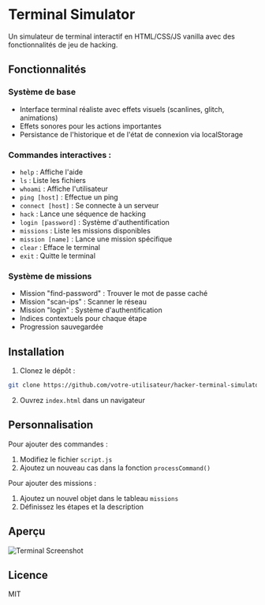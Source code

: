 # Terminal Simulator

Un simulateur de terminal interactif en HTML/CSS/JS vanilla avec des fonctionnalités de jeu de hacking.

## Fonctionnalités

### Système de base
- Interface terminal réaliste avec effets visuels (scanlines, glitch, animations)
- Effets sonores pour les actions importantes
- Persistance de l'historique et de l'état de connexion via localStorage

### Commandes interactives :
- `help` : Affiche l'aide
- `ls` : Liste les fichiers
- `whoami` : Affiche l'utilisateur
- `ping [host]` : Effectue un ping
- `connect [host]` : Se connecte à un serveur
- `hack` : Lance une séquence de hacking
- `login [password]` : Système d'authentification
- `missions` : Liste les missions disponibles  
- `mission [name]` : Lance une mission spécifique
- `clear` : Efface le terminal
- `exit` : Quitte le terminal

### Système de missions
- Mission "find-password" : Trouver le mot de passe caché
- Mission "scan-ips" : Scanner le réseau
- Mission "login" : Système d'authentification
- Indices contextuels pour chaque étape
- Progression sauvegardée

## Installation

1. Clonez le dépôt :
```bash
git clone https://github.com/votre-utilisateur/hacker-terminal-simulator.git
```

2. Ouvrez `index.html` dans un navigateur

## Personnalisation

Pour ajouter des commandes :
1. Modifiez le fichier `script.js`
2. Ajoutez un nouveau cas dans la fonction `processCommand()`

Pour ajouter des missions :
1. Ajoutez un nouvel objet dans le tableau `missions`
2. Définissez les étapes et la description

## Aperçu

![Terminal Screenshot](screenshot.png)

## Licence

MIT
